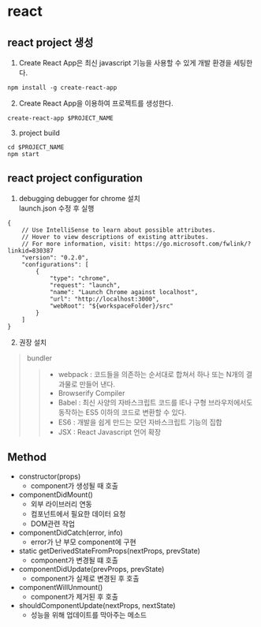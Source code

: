# react
## react project 생성
1. Create React App은 최신 javascript 기능을 사용할 수 있게 개발 환경을 세팅한다.
```
npm install -g create-react-app	
```
2. Create React App을 이용하여 프로젝트를 생성한다.
```
create-react-app $PROJECT_NAME
```
3. project build
```
cd $PROJECT_NAME
npm start
```
## react project configuration
1. debugging
debugger for chrome 설치  
launch.json 수정 후 실행
```
{
    // Use IntelliSense to learn about possible attributes.
    // Hover to view descriptions of existing attributes.
    // For more information, visit: https://go.microsoft.com/fwlink/?linkid=830387
    "version": "0.2.0",
    "configurations": [
        {
            "type": "chrome",
            "request": "launch",
            "name": "Launch Chrome against localhost",
            "url": "http://localhost:3000",
            "webRoot": "${workspaceFolder}/src"
        }
    ]
}
```
2. 권장 설치

>bundler
>>- webpack : 코드들을 의존하는 순서대로 합쳐서 하나 또는 N개의 결과물로 만들어 낸다.  
>>- Browserify
>Compiler
>>- Babel : 최신 사양의 자바스크립트 코드를 IE나 구형 브라우저에서도 동작하는 ES5 이하의 코드로 변환할 수 있다.
>>- ES6 : 개발을 쉽게 만드는 모던 자바스크립트 기능의 집합
>>- JSX : React Javascript 언어 확장

## Method
- constructor(props)  
  - component가 생성될 때 호출  
- componentDidMount()  
  - 외부 라이브러리 연동  
  - 컴포넌트에서 필요한 데이터 요청  
  - DOM관련 작업  
- componentDidCatch(error, info)  
  - error가 난 부모 component에 구현  
- static getDerivedStateFromProps(nextProps, prevState)  
  - component가 변경될 떄 호출  
- componentDidUpdate(prevProps, prevState)  
  - component가 실제로 변경된 후 호출  
- componentWillUnmount()  
  - component가 제거된 후 호출  
- shouldComponentUpdate(nextProps, nextState)  
  - 성능을 위해 업데이트를 막아주는 메소드  